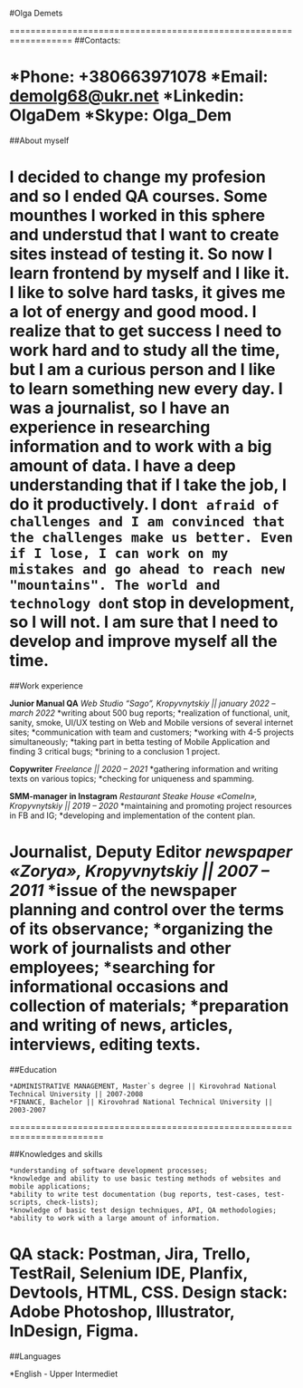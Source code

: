 #Olga Demets

==================================================================
##Contacts:

*__Phone:__ +380663971078
*__Email:__ demolg68@ukr.net
*__Linkedin:__ OlgaDem
*__Skype:__ Olga_Dem
==================================================================

##About myself

I decided to change my profesion and so I ended QA courses. Some mounthes I worked in this sphere and understud that I want to create sites instead of testing it. So now I learn frontend by myself and I like it. 
I like to solve hard tasks, it gives me a lot of energy and good mood. I realize that to get success I need to work hard and to study all the time, but I am a curious person and I like to learn something new every day. 
I was a journalist, so I have an experience in researching information and to work with a big amount of data. I have a deep understanding that if I take the job, I do it productively. I don`t afraid of challenges and I am convinced that the challenges make us better. Even if I lose, I can work on my mistakes and go ahead to reach new "mountains". The world and technology don`t stop in development, so I will not. I am sure that I need to develop and improve myself all the time. 
===================================================================

##Work experience

__Junior Manual QA__
_Web Studio “Sago”, Kropyvnytskiy || january 2022  – march 2022_ 
    *writing about 500 bug reports;
    *realization of functional, unit, sanity, smoke, UI/UX testing on Web and Mobile versions of several internet sites;
    *communication with team and customers;
    *working with 4-5 projects simultaneously;
    *taking part in betta testing of Mobile Application and finding 3 critical bugs;
    *brining to a conclusion 1 project.

__Copywriter__
_Freelance || 2020  – 2021_ 
    *gathering information and writing texts on various topics;
    *checking for uniqueness and spamming.

__SMM-manager in Instagram__
_Restaurant Steake House «ComeIn», Kropyvnytskiy || 2019 – 2020_
    *maintaining and promoting project resources in FB and IG;
    *developing and implementation of the content plan.

__Journalist, Deputy Editor__
_newspaper «Zorya», Kropyvnytskiy || 2007 – 2011_
    *issue of the newspaper planning and control over the terms of its observance;
    *organizing the work of journalists and other employees;
    *searching for informational occasions and collection of materials;
    *preparation and writing of news, articles, interviews, editing texts.
=========================================================================

##Education

    *ADMINISTRATIVE MANAGEMENT, Master`s degree || Kirovohrad National Technical University || 2007-2008
    *FINANCE, Bachelor || Kirovohrad National Technical University || 2003-2007
========================================================================

##Knowledges and skills

    *understanding of software development processes;
    *knowledge and ability to use basic testing methods of websites and mobile applications;
    *ability to write test documentation (bug reports, test-cases, test-scripts, check-lists);
    *knowledge of basic test design techniques, API, QA methodologies; 
    *ability to work with a large amount of information.
__QA stack:__ Postman, Jira, Trello, TestRail, Selenium IDE, Planfix,   Devtools, HTML, CSS.
__Design stack:__ Adobe Photoshop, Illustrator, InDesign, Figma.
======================================================================

##Languages

*English - Upper Intermediet





